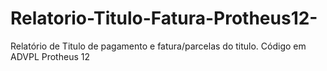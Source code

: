 # Relatorio-Titulo-Fatura-Protheus12-
Relatório de Titulo de pagamento e fatura/parcelas do titulo. Código em ADVPL Protheus 12

